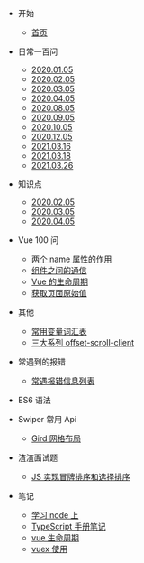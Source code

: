 - 开始

  - [首页](/)

- 日常一百问

  - [2020.01.05](everyday-problem/2020/2020.01.05/0-疑问.md)
  - [2020.02.05](everyday-problem/2020/2020.02.05/0-疑问.md)
  - [2020.03.05](everyday-problem/2020/2020.03.05/0-疑问.md)
  - [2020.04.05](everyday-problem/2020/2020.04.05/0-疑问.md)
  - [2020.08.05](everyday-problem/2020/2020.08.05/0-疑问.md)
  - [2020.09.05](everyday-problem/2020/2020.09.05/0-疑问.md)
  - [2020.10.05](everyday-problem/2020/2020.10.05/0-疑问.md)
  - [2020.12.05](everyday-problem/2020/2020.12.05/0-疑问.md)
  - [2021.03.16](everyday-problem/2021/20210316.md)
  - [2021.03.18](everyday-problem/2021/20210318.md)
  - [2021.03.26](everyday-problem/2021/20210326.md)
  

* 知识点

  - [2020.02.05](KnowledgePoint/K2020.02.05.md)
  - [2020.03.05](KnowledgePoint/K2020.03.05.md)
  - [2020.04.05](KnowledgePoint/K2020.04.05.md)

- Vue 100 问

  - [两个 name 属性的作用](vue/两个name属性的作用.md)
  - [组件之间的通信](vue/组件之间的通信.md)
  - [Vue 的生命周期](vue/Vue的生命周期.md)
  - [获取页面原始值](vue/获取页面原始值.md)

- 其他

  - [常用变量词汇表](other/常用变量词汇表.md)
  - [三大系列 offset-scroll-client](column/2020.02.26.md)

- 常遇到的报错

  - [常遇报错信息列表](error-list/index.md)

- ES6 语法

- Swiper 常用 Api

  - [Gird 网格布局](swiper/gird.md)

- 渣渣面试题

  - [JS 实现冒牌排序和选择排序](./404.html)

- 笔记
  - [学习 node 上](notebook/学习node上.md)
  - [TypeScript 手册笔记](notebook/TypeScript手册笔记.md)
  - [vue 生命周期](notebook/vue生命周期.md)
  - [vuex 使用](notebook/vuex使用.md)
